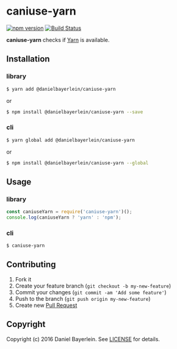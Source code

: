 # caniuse-yarn

[![npm version](https://badge.fury.io/js/%40danielbayerlein%2Fcaniuse-yarn.svg)](https://badge.fury.io/js/%40danielbayerlein%2Fcaniuse-yarn)
[![Build Status](https://travis-ci.org/danielbayerlein/caniuse-yarn.svg?branch=master)](https://travis-ci.org/danielbayerlein/caniuse-yarn)

**caniuse-yarn** checks if [Yarn](https://github.com/yarnpkg/yarn) is available.

## Installation

### library

```bash
$ yarn add @danielbayerlein/caniuse-yarn
```

or

```bash
$ npm install @danielbayerlein/caniuse-yarn --save
```

### cli

```bash
$ yarn global add @danielbayerlein/caniuse-yarn
```

or

```bash
$ npm install @danielbayerlein/caniuse-yarn --global
```

## Usage

### library

```javascript
const caniuseYarn = require('caniuse-yarn')();
console.log(caniuseYarn ? 'yarn' : 'npm');
```

### cli
```bash
$ caniuse-yarn
```

## Contributing

1. Fork it
2. Create your feature branch (`git checkout -b my-new-feature`)
3. Commit your changes (`git commit -am 'Add some feature'`)
4. Push to the branch (`git push origin my-new-feature`)
5. Create new [Pull Request](../../pull/new/master)

## Copyright

Copyright (c) 2016 Daniel Bayerlein. See [LICENSE](./LICENSE.md) for details.
